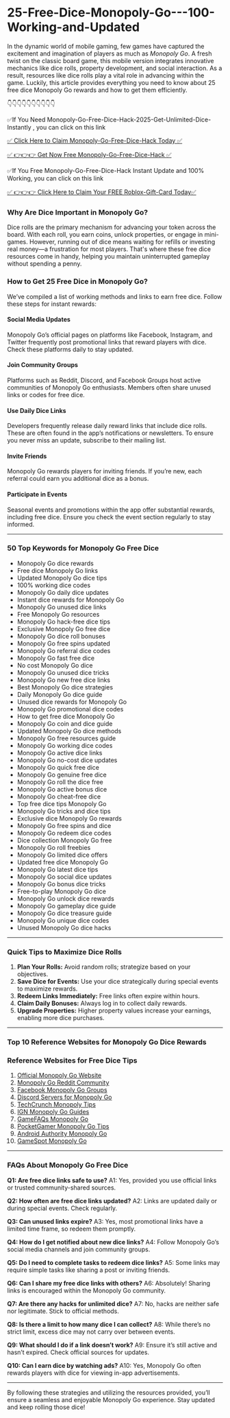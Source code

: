 # 25-Free-Dice-Monopoly-Go---100-Working-and-Updated

In the dynamic world of mobile gaming, few games have captured the excitement and imagination of players as much as *Monopoly Go*. A fresh twist on the classic board game, this mobile version integrates innovative mechanics like dice rolls, property development, and social interaction. As a result, resources like dice rolls play a vital role in advancing within the game. Luckily, this article provides everything you need to know about 25 free dice Monopoly Go rewards and how to get them efficiently.

👇👇👇👇👇👇👇👇👇👇

✅If You Need Monopoly-Go-Free-Dice-Hack-2025-Get-Unlimited-Dice-Instantly , you can click on this link

[✅ Click Here to Claim Monopoly-Go-Free-Dice-Hack Today ✅](https://dmfarid.com/monopoly-go/)

[✅ 👉👉👉 Get Now  Free Monopoly-Go-Free-Dice-Hack ✅](https://dmfarid.com/monopoly-go/)

✅If You Free Monopoly-Go-Free-Dice-Hack Instant Update and 100% Working, you can click on this link

[✅ 👉👉👉 Click Here to Claim Your FREE Roblox-Gift-Card Today✅](https://dmfarid.com/monopoly-go/)


### Why Are Dice Important in Monopoly Go?
Dice rolls are the primary mechanism for advancing your token across the board. With each roll, you earn coins, unlock properties, or engage in mini-games. However, running out of dice means waiting for refills or investing real money—a frustration for most players. That's where these free dice resources come in handy, helping you maintain uninterrupted gameplay without spending a penny.

### How to Get 25 Free Dice in Monopoly Go?
We’ve compiled a list of working methods and links to earn free dice. Follow these steps for instant rewards:

#### Social Media Updates
Monopoly Go’s official pages on platforms like Facebook, Instagram, and Twitter frequently post promotional links that reward players with dice. Check these platforms daily to stay updated.

#### Join Community Groups
Platforms such as Reddit, Discord, and Facebook Groups host active communities of Monopoly Go enthusiasts. Members often share unused links or codes for free dice.

#### Use Daily Dice Links
Developers frequently release daily reward links that include dice rolls. These are often found in the app’s notifications or newsletters. To ensure you never miss an update, subscribe to their mailing list.

#### Invite Friends
Monopoly Go rewards players for inviting friends. If you’re new, each referral could earn you additional dice as a bonus.

#### Participate in Events
Seasonal events and promotions within the app offer substantial rewards, including free dice. Ensure you check the event section regularly to stay informed.

---

### 50 Top Keywords for Monopoly Go Free Dice
- Monopoly Go dice rewards
- Free dice Monopoly Go links
- Updated Monopoly Go dice tips
- 100% working dice codes
- Monopoly Go daily dice updates
- Instant dice rewards for Monopoly Go
- Monopoly Go unused dice links
- Free Monopoly Go resources
- Monopoly Go hack-free dice tips
- Exclusive Monopoly Go free dice
- Monopoly Go dice roll bonuses
- Monopoly Go free spins updated
- Monopoly Go referral dice codes
- Monopoly Go fast free dice
- No cost Monopoly Go dice
- Monopoly Go unused dice tricks
- Monopoly Go new free dice links
- Best Monopoly Go dice strategies
- Daily Monopoly Go dice guide
- Unused dice rewards for Monopoly Go
- Monopoly Go promotional dice codes
- How to get free dice Monopoly Go
- Monopoly Go coin and dice guide
- Updated Monopoly Go dice methods
- Monopoly Go free resources guide
- Monopoly Go working dice codes
- Monopoly Go active dice links
- Monopoly Go no-cost dice updates
- Monopoly Go quick free dice
- Monopoly Go genuine free dice
- Monopoly Go roll the dice free
- Monopoly Go active bonus dice
- Monopoly Go cheat-free dice
- Top free dice tips Monopoly Go
- Monopoly Go tricks and dice tips
- Exclusive dice Monopoly Go rewards
- Monopoly Go free spins and dice
- Monopoly Go redeem dice codes
- Dice collection Monopoly Go free
- Monopoly Go roll freebies
- Monopoly Go limited dice offers
- Updated free dice Monopoly Go
- Monopoly Go latest dice tips
- Monopoly Go social dice updates
- Monopoly Go bonus dice tricks
- Free-to-play Monopoly Go dice
- Monopoly Go unlock dice rewards
- Monopoly Go gameplay dice guide
- Monopoly Go dice treasure guide
- Monopoly Go unique dice codes
- Unused Monopoly Go dice hacks

---

### Quick Tips to Maximize Dice Rolls
1. **Plan Your Rolls:** Avoid random rolls; strategize based on your objectives.
2. **Save Dice for Events:** Use your dice strategically during special events to maximize rewards.
3. **Redeem Links Immediately:** Free links often expire within hours.
4. **Claim Daily Bonuses:** Always log in to collect daily rewards.
5. **Upgrade Properties:** Higher property values increase your earnings, enabling more dice purchases.

---

### Top 10 Reference Websites for Monopoly Go Dice Rewards
### Reference Websites for Free Dice Tips

1. [Official Monopoly Go Website](https://dmfarid.com/monopoly-go/)
2. [Monopoly Go Reddit Community](https://dmfarid.com/monopoly-go/)
3. [Facebook Monopoly Go Groups](https://dmfarid.com/monopoly-go/)
4. [Discord Servers for Monopoly Go](https://dmfarid.com/monopoly-go/)
5. [TechCrunch Monopoly Tips](https://dmfarid.com/monopoly-go/)
6. [IGN Monopoly Go Guides](https://dmfarid.com/monopoly-go/)
7. [GameFAQs Monopoly Go](https://dmfarid.com/monopoly-go/)
8. [PocketGamer Monopoly Go Tips](https://dmfarid.com/monopoly-go/)
9. [Android Authority Monopoly Go](https://dmfarid.com/monopoly-go/)
10. [GameSpot Monopoly Go](https://dmfarid.com/monopoly-go/)
---

### FAQs About Monopoly Go Free Dice

**Q1: Are free dice links safe to use?**
A1: Yes, provided you use official links or trusted community-shared sources.

**Q2: How often are free dice links updated?**
A2: Links are updated daily or during special events. Check regularly.

**Q3: Can unused links expire?**
A3: Yes, most promotional links have a limited time frame, so redeem them promptly.

**Q4: How do I get notified about new dice links?**
A4: Follow Monopoly Go’s social media channels and join community groups.

**Q5: Do I need to complete tasks to redeem dice links?**
A5: Some links may require simple tasks like sharing a post or inviting friends.

**Q6: Can I share my free dice links with others?**
A6: Absolutely! Sharing links is encouraged within the Monopoly Go community.

**Q7: Are there any hacks for unlimited dice?**
A7: No, hacks are neither safe nor legitimate. Stick to official methods.

**Q8: Is there a limit to how many dice I can collect?**
A8: While there’s no strict limit, excess dice may not carry over between events.

**Q9: What should I do if a link doesn’t work?**
A9: Ensure it’s still active and hasn’t expired. Check official sources for updates.

**Q10: Can I earn dice by watching ads?**
A10: Yes, Monopoly Go often rewards players with dice for viewing in-app advertisements.

---

By following these strategies and utilizing the resources provided, you’ll ensure a seamless and enjoyable Monopoly Go experience. Stay updated and keep rolling those dice!

